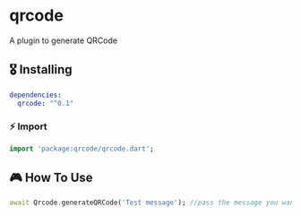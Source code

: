 # qrcode

A plugin to generate QRCode

## 🎖 Installing

```yaml
dependencies:
  qrcode: "^0.1"
```

### ⚡️ Import

```dart
import 'package:qrcode/qrcode.dart';
```

## 🎮 How To Use

```dart
await Qrcode.generateQRCode('Test message'); //pass the message you want in the QRCode
```